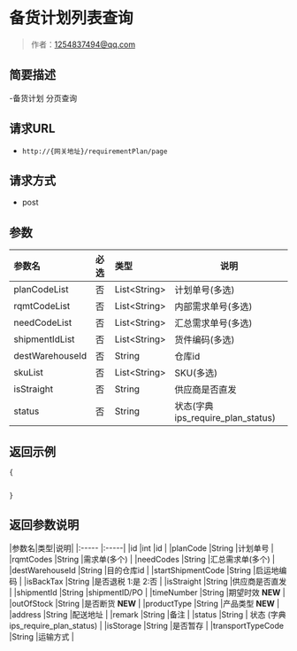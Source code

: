 # 备货计划列表查询

> 作者：1254837494@qq.com

## 简要描述

-备货计划 分页查询

## 请求URL
- `http://{网关地址}/requirementPlan/page`
  
## 请求方式
- post 

## 参数

|参数名|必选|类型|说明|
|:----    |:---|:----- |-----   |
|planCodeList |否  |List&lt;String> |计划单号(多选)   |
|rqmtCodeList |否  |List&lt;String> |内部需求单号(多选) |
|needCodeList |否  |List&lt;String> |汇总需求单号(多选) |
|shipmentIdList |否  |List&lt;String> |货件编码(多选)   |
|destWarehouseId |否  |String |仓库id   |
|skuList |否  |List&lt;String> |SKU(多选)   |
|isStraight |否  |String |供应商是否直发   |
|status |否  |String | 状态(字典 ips_require_plan_status)|

## 返回示例 

``` 
{


}

```

## 返回参数说明 

|参数名|类型|说明|
|:-----  |:-----|
|id |int   |id |
|planCode   |String |计划单号   |
|rqmtCodes   |String |需求单(多个)   |
|needCodes   |String |汇总需求单(多个)   |
|destWarehouseId  |String |目的仓库id   |
|startShipmentCode  |String |启运地编码   |
|isBackTax  |String |是否退税 1:是 2:否   |
|isStraight  |String |供应商是否直发   |
|shipmentId  |String |shipmentID/PO   |
|timeNumber  |String |期望时效 **NEW** |
|outOfStock  |String |是否断货 **NEW** |
|productType  |String |产品类型 **NEW** |
|address  |String |配送地址   |
|remark  |String |备注   |
|status   |String | 状态   (字典 ips_require_plan_status)      |
|isStorage  |String |是否暂存   |
|transportTypeCode  |String |运输方式   |